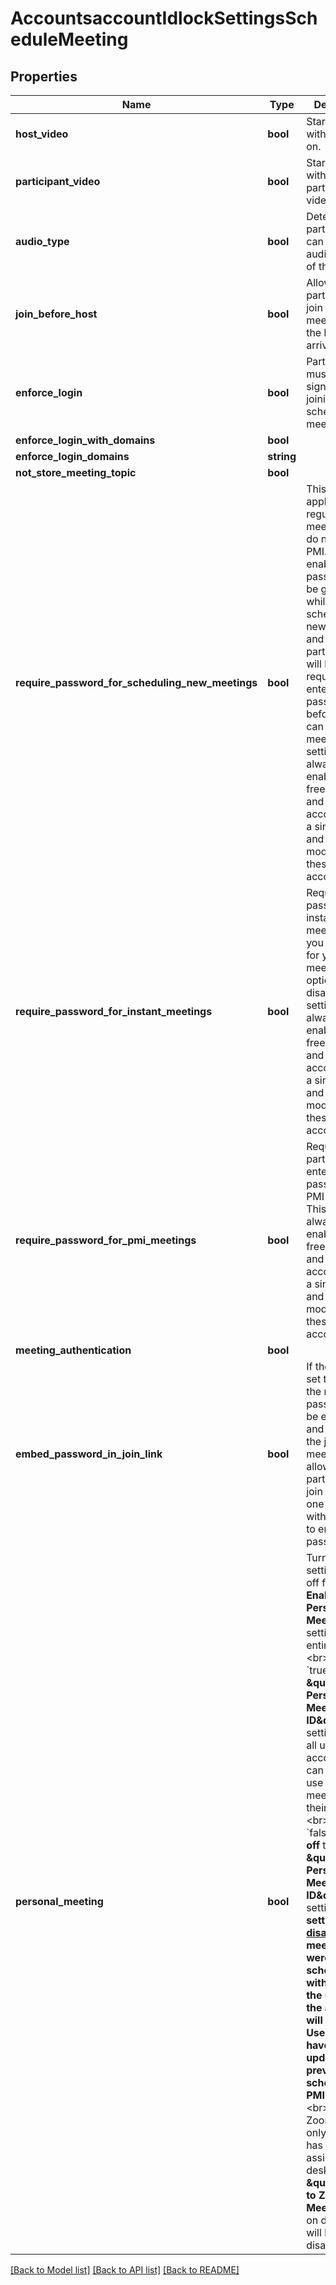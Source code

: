 # AccountsaccountIdlockSettingsScheduleMeeting

## Properties
Name | Type | Description | Notes
------------ | ------------- | ------------- | -------------
**host_video** | **bool** | Start meetings with host video on. | [optional] 
**participant_video** | **bool** | Start meetings with participant video on. | [optional] 
**audio_type** | **bool** | Determine how participants can join the audio portion of the meeting. | [optional] 
**join_before_host** | **bool** | Allow participants to join the meeting before the host arrives | [optional] 
**enforce_login** | **bool** | Participants must always sign in before joining the scheduled meeting. | [optional] 
**enforce_login_with_domains** | **bool** |  | [optional] 
**enforce_login_domains** | **string** |  | [optional] 
**not_store_meeting_topic** | **bool** |  | [optional] 
**require_password_for_scheduling_new_meetings** | **bool** | This setting applies for regular meetings that do not use PMI. If enabled, a password will be generated while a host schedules a new meeting and participants will be required to enter the password before they can join the meeting. This setting is always enabled for free accounts and Pro accounts with a single host and cannot be modified for these accounts. | [optional] 
**require_password_for_instant_meetings** | **bool** | Require password for instant meetings. If you use PMI for your instant meetings, this option will be disabled. This setting is always enabled for free accounts and Pro accounts with a single host and cannot be modified for these accounts. | [optional] 
**require_password_for_pmi_meetings** | **bool** | Require participants to enter password for PMI meetings. This setting is always enabled for free accounts and Pro accounts with a single host and cannot be modified for these accounts. | [optional] 
**meeting_authentication** | **bool** |  | [optional] 
**embed_password_in_join_link** | **bool** | If the value is set to &#x60;true&#x60;, the meeting password will be encrypted and included in the join meeting link to allow participants to join with just one click without having to enter the password. | [optional] 
**personal_meeting** | **bool** | Turn the lock setting on or off for the **Enable Personal Meeting ID** setting for an entire account.&lt;br&gt;&lt;br&gt; &#x60;true&#x60;: Turn the **\&quot;Enable Personal Meeting ID\&quot;** setting **on** for all users in the account. Users can choose to use personal meeting ID for their meetings. &lt;br&gt;&lt;br&gt; &#x60;false&#x60;: Turn **off** the **\&quot;Enable Personal Meeting ID\&quot;** setting. **If this setting is [disabled](https://support.zoom.us/hc/en-us/articles/201362843-Personal-meeting-ID-PMI-and-personal-link?flash_digest&#x3D;eb7ac62d8c7fb4daf285916e3e15d87537806133#h_aa0335c8-3b06-41bc-bc1f-a8b84ef17f2a), meetings that were scheduled with PMI by the users in the account will be invalid. Users will have to update previously scheduled PMI meetings.**&lt;br&gt;&lt;br&gt; For Zoom Phone only: If a user has been assigned a desk phone, **\&quot;Elevate to Zoom Meeting\&quot;** on desk phone will be disabled. | [optional] 

[[Back to Model list]](../README.md#documentation-for-models) [[Back to API list]](../README.md#documentation-for-api-endpoints) [[Back to README]](../README.md)


